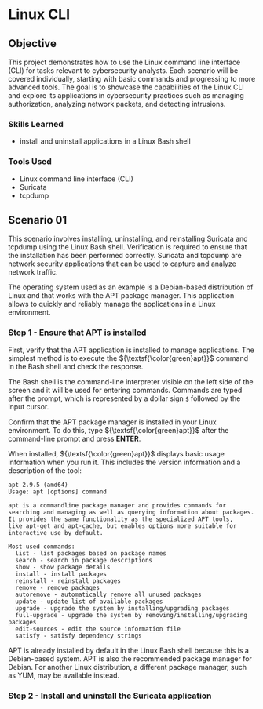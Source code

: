 # Linux CLI

## Objective

This project demonstrates how to use the Linux command line interface (CLI) for tasks relevant to cybersecurity analysts. Each scenario will be covered individually, starting with basic commands and progressing to more advanced tools. The goal is to showcase the capabilities of the Linux CLI and explore its applications in cybersecurity practices such as managing authorization, analyzing network packets, and detecting intrusions.

### Skills Learned

- install and uninstall applications in a Linux Bash shell

### Tools Used

- Linux command line interface (CLI)
- Suricata
- tcpdump

## Scenario 01

This scenario involves installing, uninstalling, and reinstalling Suricata and tcpdump using the Linux Bash shell. Verification is required to ensure that the installation has been performed correctly. Suricata and tcpdump are network security applications that can be used to capture and analyze network traffic.

The operating system used as an example is a Debian-based distribution of Linux and that works with the APT package manager. This application allows to quickly and reliably manage the applications in a Linux environment.

### Step 1 - Ensure that APT is installed

First, verify that the APT application is installed to manage applications. The simplest method is to execute the ${\textsf{\color{green}apt}}$ command in the Bash shell and check the response.

The Bash shell is the command-line interpreter visible on the left side of the screen and it will be used for entering commands. Commands are typed after the prompt, which is represented by a dollar sign `$` followed by the input cursor.

Confirm that the APT package manager is installed in your Linux environment. To do this, type ${\textsf{\color{green}apt}}$ after the command-line prompt and press **ENTER**.

When installed, ${\textsf{\color{green}apt}}$ displays basic usage information when you run it. This includes the version information and a description of the tool:

`apt 2.9.5 (amd64)`\
`Usage: apt [options] command`

`apt is a commandline package manager and provides commands for`\
`searching and managing as well as querying information about packages.`\
`It provides the same functionality as the specialized APT tools,`\
`like apt-get and apt-cache, but enables options more suitable for`\
`interactive use by default.`

`Most used commands:`\
`  list - list packages based on package names`\
`  search - search in package descriptions`\
`  show - show package details`\
`  install - install packages`\
`  reinstall - reinstall packages`\
`  remove - remove packages`\
`  autoremove - automatically remove all unused packages`\
`  update - update list of available packages`\
`  upgrade - upgrade the system by installing/upgrading packages`\
`  full-upgrade - upgrade the system by removing/installing/upgrading packages`\
`  edit-sources - edit the source information file`\
`  satisfy - satisfy dependency strings`

APT is already installed by default in the Linux Bash shell because this is a Debian-based system. APT is also the recommended package manager for Debian. For another Linux distribution, a different package manager, such as YUM, may be available instead.

### Step 2 - Install and uninstall the Suricata application

